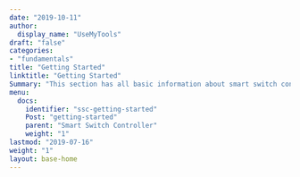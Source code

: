 ```yaml
---
date: "2019-10-11"
author:
  display_name: "UseMyTools"
draft: "false"
categories:
- "fundamentals"
title: "Getting Started"
linktitle: "Getting Started"
Summary: "This section has all basic information about smart switch controller regarding Product overview, Installation, User Guide, Releases etc.. This will help users to get started with the smart switch controller seamlessly"
menu:
  docs:
    identifier: "ssc-getting-started"
    Post: "getting-started"
    parent: "Smart Switch Controller"
    weight: "1"
lastmod: "2019-07-16"
weight: "1"
layout: base-home
---
```

